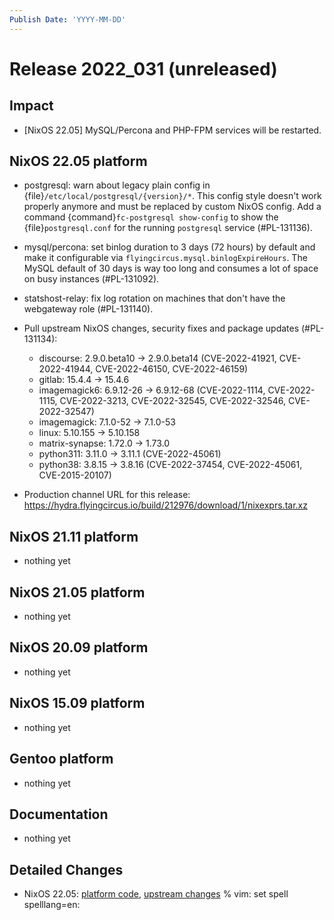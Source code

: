 ```yaml
---
Publish Date: 'YYYY-MM-DD'
---
```


# Release 2022_031 (unreleased)

## Impact

- \[NixOS 22.05\] MySQL/Percona and PHP-FPM services will be restarted.

## NixOS 22.05 platform

- postgresql: warn about legacy plain config in {file}`/etc/local/postgresql/{version}/*`.
  This config style doesn't work properly anymore and must be
  replaced by custom NixOS config. Add a command {command}`fc-postgresql show-config`
  to show the {file}`postgresql.conf` for the running `postgresql` service (#PL-131136).
- mysql/percona: set binlog duration to 3 days (72 hours) by default and make
  it configurable via `flyingcircus.mysql.binlogExpireHours`. The MySQL default of
  30 days is way too long and consumes a lot of space on busy instances (#PL-131092).
- statshost-relay: fix log rotation on machines that don't have the
  webgateway role (#PL-131140).
- Pull upstream NixOS changes, security fixes and package updates (#PL-131134):

  - discourse: 2.9.0.beta10 -> 2.9.0.beta14 (CVE-2022-41921, CVE-2022-41944, CVE-2022-46150, CVE-2022-46159)
  - gitlab: 15.4.4 -> 15.4.6
  - imagemagick6: 6.9.12-26 -> 6.9.12-68 (CVE-2022-1114, CVE-2022-1115, CVE-2022-3213, CVE-2022-32545, CVE-2022-32546, CVE-2022-32547)
  - imagemagick: 7.1.0-52 -> 7.1.0-53
  - linux: 5.10.155 -> 5.10.158
  - matrix-synapse: 1.72.0 -> 1.73.0
  - python311: 3.11.0 -> 3.11.1 (CVE-2022-45061)
  - python38: 3.8.15 -> 3.8.16 (CVE-2022-37454, CVE-2022-45061, CVE-2015-20107)
- Production channel URL for this release: https://hydra.flyingcircus.io/build/212976/download/1/nixexprs.tar.xz

## NixOS 21.11 platform

- nothing yet

## NixOS 21.05 platform

- nothing yet

## NixOS 20.09 platform

- nothing yet

## NixOS 15.09 platform

- nothing yet

## Gentoo platform

- nothing yet

## Documentation

- nothing yet

## Detailed Changes

- NixOS 22.05: [platform code](https://github.com/flyingcircusio/fc-nixos/compare/fc/r2022_030/22.05...3ca6a0c279f62d454e14b158a2c5d683e956c919),
  [upstream changes](https://github.com/flyingcircusio/nixpkgs/compare/973d2539f628b3b1a3e9d18b47f43b91d01f9aee...aa6548b0c705de7ae3cf225636563fd3a76e064b)
% vim: set spell spelllang=en:
